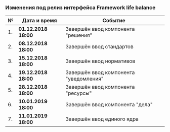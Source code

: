 ### Изменения под релиз интерфейса Framework life balance

| № | Дата и время | Событие
 ------------- | ------------- | ------------- | 
| 1. | **01.12.2018 18:00** | Завершён ввод компонента "решения"
| 2. | **08.12.2018 18:00** | Завершён ввод стандартов
| 3. | **15.12.2018 18:00** | Завершён ввод нормативов
| 4. | **19.12.2018 18:00** | Завершён ввод компонента "уведомления"
| 5. | **28.12.2018 18:00** | Завершён ввод компонента "ресурсы"
| 6. | **10.01.2019 18:00** | Завершён ввод компонента "дела"
| 7. | **11.01.2019 18:00** | Завершён ввод единого ядра